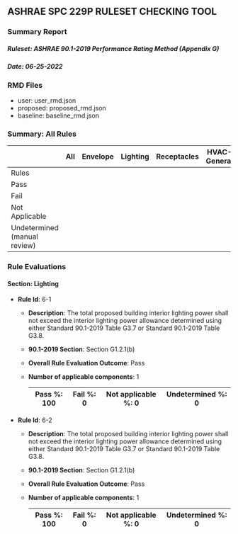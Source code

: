 ## ASHRAE SPC 229P RULESET CHECKING TOOL
### Summary Report 
##### Ruleset: ASHRAE 90.1-2019 Performance Rating Method (Appendix G)
##### Date: 06-25-2022

### RMD Files
- user: user_rmd.json
- proposed: proposed_rmd.json
- baseline: baseline_rmd.json

### Summary: All Rules

|                              | All | Envelope | Lighting | Receptacles | HVAC-General | HVAC-AirSide | HVAC-WaterSide | Transformers |
|------------------------------|-----|----------|----------|-------------|--------------|--------------|----------------|--------------|
| Rules                        |     |          |          |             |              |              |                |              |
| Pass                         |     |          |          |             |              |              |                |              |
| Fail                         |     |          |          |             |              |              |                |              |
| Not Applicable               |     |          |          |             |              |              |                |              |
| Undetermined (manual review) |     |          |          |             |              |              |                |              |

### Rule Evaluations
#### Section: Lighting
- **Rule Id**: 6-1
  - **Description**: The total proposed building interior lighting power shall not exceed the interior lighting power allowance determined using either Standard 90.1-2019 Table G3.7 or Standard 90.1-2019 Table G3.8.
  - **90.1-2019 Section**: Section G1.2.1(b)
  - **Overall Rule Evaluation Outcome**: Pass
  - **Number of applicable components**: 1
  
    | Pass %: 100 | Fail %: 0 | Not applicable %: 0 | Undetermined %: 0 |
    |-------------|-----------|---------------------|-------------------|

- **Rule Id**: 6-2
  - **Description**: The total proposed building interior lighting power shall not exceed the interior lighting power allowance determined using either Standard 90.1-2019 Table G3.7 or Standard 90.1-2019 Table G3.8.
  - **90.1-2019 Section**: Section G1.2.1(b)
  - **Overall Rule Evaluation Outcome**: Pass
  - **Number of applicable components**: 1 
  
    | Pass %: 100 | Fail %: 0 | Not applicable %: 0 | Undetermined %: 0 |
    |-------------|-----------|---------------------|-------------------|

